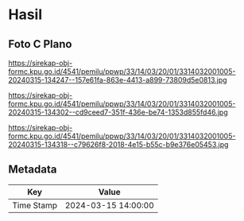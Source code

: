 # Hasil

## Foto C Plano

https://sirekap-obj-formc.kpu.go.id/4541/pemilu/ppwp/33/14/03/20/01/3314032001005-20240315-134247--157e61fa-863e-4413-a899-73809d5e0813.jpg

https://sirekap-obj-formc.kpu.go.id/4541/pemilu/ppwp/33/14/03/20/01/3314032001005-20240315-134302--cd9ceed7-351f-436e-be74-1353d855fd46.jpg

https://sirekap-obj-formc.kpu.go.id/4541/pemilu/ppwp/33/14/03/20/01/3314032001005-20240315-134318--c79626f8-2018-4e15-b55c-b9e376e05453.jpg


## Metadata

| Key        | Value               |
| ---------- | ------------------- |
| Time Stamp | 2024-03-15 14:00:00 |



